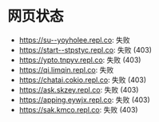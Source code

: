 # 网页状态
- https://su--yoyholee.repl.co: 失败
- https://start--stpstyc.repl.co: 失败 (403)
- https://ypto.tnpyv.repl.co: 失败 (403)
- https://qi.limqin.repl.co: 失败
- https://chatai.cokio.repl.co: 失败 (403)
- https://ask.skzey.repl.co: 失败 (403)
- https://apping.eywjx.repl.co: 失败 (403)
- https://sak.kmco.repl.co: 失败 (403)
